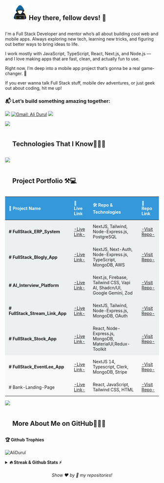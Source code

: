 
<!--<a href="https://git.io/typing-svg">
<img src="https://readme-typing-svg.demolab.com?font=comic+sense&weight=600&size=23&pause=1000&color=1E88E5&vCenter=true&width=800&height=60&lines=Hi,+I+am+Ali;%F0%9F%91%A8%F0%9F%8F%BB%E2%80%8D%F0%9F%92%BB+A+Full+Stack+Developer.;%F0%9F%8E%93+Graduated+from+Software+Engineering.;%F0%9F%92%99+Love+to+learn+new+stuffs." alt="Typing SVG" />
</a>-->

<div id="user-content-toc">
  <ul align="left">
    <summary> <img src = "./assets/img/about_me.gif" width = 50px /> <h2 style="display: inline-block"> Hey there, fellow devs! 👋</h2></summary>
  </ul>
</div>
 
I'm a Full Stack Developer and mentor who’s all about building cool web and mobile apps. Always exploring new tech, learning new tricks, and figuring out better ways to bring ideas to life.

I work mostly with JavaScript, TypeScript, React, Next.js, and Node.js — and I love making apps that are fast, clean, and actually fun to use.

Right now, I’m deep into a mobile app project that’s gonna be a real game-changer. 🚀

If you ever wanna talk Full Stack stuff, mobile dev adventures, or just geek out about coding, hit me up!

### 📬 Let’s build something amazing together: 
[![](https://img.shields.io/badge/linkedin-%230077B5.svg?&style=for-the-badge&logo=linkedin&logoColor=white)](https://www.linkedin.com/in/ali-durul-851511151/)
[![Gmail: Ali Durul](https://img.shields.io/badge/-gmail-red?style=for-the-badge&logo=Gmail&logoColor=white&link=mailto:alidrl26@gmail.com)](mailto:alidrl26@gmail.com)
![](https://komarev.com/ghpvc/?username=AliDurul&color=blue&style=for-the-badge)

<img src="https://user-images.githubusercontent.com/73097560/115834477-dbab4500-a447-11eb-908a-139a6edaec5c.gif" >

<div id="user-content-toc">
  <ul>
    <summary><h2 style="display: inline-block">Technologies That I Know👨🏻‍💻</h2></summary>
  </ul>
</div>
<!--tech stack icons-->
<!-- <p align="center"> -->
  <a href="https://skillicons.dev">
    <img src="https://skillicons.dev/icons?i=html,css,js,ts,py,react,nextjs,vue,redux,bootstrap,materialui,tailwind,sass,styledcomponents,vite,nodejs,express,graphql,redis,sequelize,mysql,mongodb,postgres,firebase,aws,azure,appwrite,docker,kubernetes,nginx,github,gitlab,git,postman,cypress,jest,figma&perline=15" />
  </a>
<!-- </p> -->

<!--
<div id="user-content-toc">
  <ul>
    <summary><h2 style="display: inline-block">My Projects⚒💻</h2></summary>
  </ul>
</div>


  Project Name       | Repo Link & Technologies     | How does my project look
:-------------------------|-------------------------|------------------------- 
[FullStack_Stock-App](https://mern-stack-stock-app.vercel.app/) | React, Node-Expres.js, MongoDB Material UI, Redux-Toolkit [# Go to Repo](https://github.com/AliDurul/FullStack_Stock-App) | ![stockapp](https://github.com/AliDurul/FullStack-Stock-App/assets/80897590/26627259-cb60-47d9-bd50-8c64f7877254)
[FullStack_Blog-App](https://fullstack-blog-app-c4ay.onrender.com)| React, Node-Expres.js, MongoDB, Material UI, Redux-Toolkit [# Go to Repo](https://github.com/AliDurul/FullStack_Blog-App) | ![blog app](https://github.com/AliDurul/MernStack_Blog-App/assets/80897590/1d78fdb1-5326-4237-b630-097889dbc09a)
[Firebase_Movie-App](https://firebase-movie-app-two.vercel.app)| React, Tailwind CSS, Context Api, ApiServer [# Go to Repo](https://github.com/AliDurul/Firebase-Movie-App)| ![movieapp](https://github.com/AliDurul/Firebase-Movie-App/assets/80897590/89c7bdcd-c9f4-4c47-bbd3-f918e1a09de5)
[Lee-Library](https://tailwind-shopping-cartt.vercel.app)| React, StyledComponent CSS, Context Api, ApiServer [# Go to Repo](https://github.com/AliDurul/Lee-Library) | ![LeeLibrirary](https://github.com/AliDurul/Lee-Library/assets/80897590/76766085-6395-4bbd-a285-6acbaab5bedc)
[React_Shopping-Cart](https://tailwind-shopping-cartt.vercel.app)| React, Tailwind CSS, Context Api, ApiServer [# Go to Repo](https://github.com/AliDurul/Shopping-Cart) | ![shoppingCart](https://github.com/AliDurul/Shopping-Cart/assets/80897590/d492d45f-b971-4a68-817e-a9d18a53cdbb)
[React_FoodRecipe-App](https://food-recipe-app-mu.vercel.app) | React, CSS, Context Api, ApiServer, React-Router [# Go to Repo](https://github.com/AliDurul/Food-Recipe-App) | ![foodrecipe](https://github.com/AliDurul/Food-Recipe-App/assets/80897590/ce752921-a133-468f-a928-d1bc6e3eaa46)
[Reac_lee-Media](https://react-leemedia.vercel.app/) | React, Javascript, Material UI, ApiServer, Axios [# Go to Repo](https://github.com/AliDurul/React_Lee-Media) | ![leeMedia](https://github.com/AliDurul/React_Lee-Media/assets/80897590/ae3fa317-2f15-4494-8a8e-ccbdd662add0)
[React_LandingPage](https://lee-react-hoobank.vercel.app/) | React, Javascript, Tailwind Css, Html [# Go to Repo](https://github.com/AliDurul/React_HooBank) | ![hoobank(1)](https://github.com/AliDurul/React_HooBank/assets/80897590/f6b32f14-d9b9-4e98-83fa-887ec0063d61)
[React_SocialMedia](https://lee-react-socialmedia.vercel.app/) | React, Material UI, Js [# Go to Repo](https://github.com/AliDurul/React_SocialMedia) | ![Video_231216132001](https://github.com/AliDurul/React_SocialMedia/assets/80897590/d793c394-f4c8-4f63-9fc6-489173796d4f)
[NextJs Fullstack App](https://next-fullstack-app-umber.vercel.app/) | Next, Next-Auth, Module CSS, App-Router [# Go to Repo](https://github.com/AliDurul/Next_FullstackApp) | ![nextApp](https://github.com/AliDurul/MernStack_Blog-App/assets/80897590/bd2dc496-e806-4243-b82c-0582e57f9759)

-->

<div id="user-content-toc">
  <ul>
    <summary><h2 style="display: inline-block">Project Portfolio ⚒💻</h2></summary>
  </ul>
</div>
    
  <table style="width:100%; border-collapse: collapse; text-align: left;">
        <thead>
            <tr>
                <th style="padding: 12px; background-color: #3498db; color: white;">🚀 Project Name</th>
                <th style="padding: 12px; background-color: #3498db; color: white;">🔗 Live Link </th>
                <th style="padding: 12px; background-color: #3498db; color: white;">🛠️ Repo & Technologies</th>
                <th style="padding: 12px; background-color: #3498db; color: white;">🔗 Repo Link</th>
            </tr>
        </thead>
        <tbody>
          <tr>
                <td style="padding: 12px; font-weight: bold; background-color: #ecf0f1;"> # FullStack_ERP_System </td>
                <td style="padding: 12px; background-color: #ecf0f1;">
                    <a href="https://strong-concrete-frontend.vercel.app">-Live Link- </a>
                </td>
                <td style="padding: 12px; background-color: #ecf0f1;"> NextJS, Tailwind, Node-Express.js, PostgreSQL <br>
                </td>
                <td style="padding: 12px; background-color: #ecf0f1;">
                    <a href="https://github.com/AliDurul/Strong_concrete_Frontend">-Visit Repo-</a>
                </td>
            </tr>
            <tr>
                  <td style="padding: 12px; font-weight: bold; background-color: #ecf0f1;"> # FullStack_Blogly_App </td>
                  <td style="padding: 12px; background-color: #ecf0f1;">
                      <a href="https://bloglyy.vercel.app">-Live Link-</a>
                  </td>
                  <td style="padding: 12px; background-color: #ecf0f1;"> NextJS, Next-Auth, Node-Express.js, TypeScript, MongoDB, AWS  <br>
                  </td>
                  <td style="padding: 12px; background-color: #ecf0f1;">
                      <a href="https://github.com/AliDurul/FullStack-BlogLy/tree/main">-Visit Repo-</a>
                  </td>
            </tr>
            <tr>
                  <td style="padding: 12px; font-weight: bold; background-color: #ecf0f1;"> # AI_Interview_Platform</td>
                  <td style="padding: 12px; background-color: #ecf0f1;">
                      <a href="https://mockly-interview-platform.vercel.app/">-Live Link-</a>
                  </td>
                  <td style="padding: 12px; background-color: #ecf0f1;">Next.js, Firebase, Tailwind CSS, Vapi AI, Shadcn/UI, Google Gemini, Zod  <br></td>
                  <td style="padding: 12px; background-color: #ecf0f1;">
                      <a href="https://github.com/AliDurul/Mockly_Interview_Platform">-Visit Repo-</a>
                  </td>
            </tr>
            <tr>
                <td style="padding: 12px; font-weight: bold; background-color: #ecf0f1;"> # FullStack_Stream_Link_App </td>
                <td style="padding: 12px; background-color: #ecf0f1;">
                    <a href="https://streamlink-nextjs.vercel.app/">-Live Link-</a>
                </td>
                <td style="padding: 12px; background-color: #ecf0f1;"> NextJS, Tailwind, Node-Express.js, MongoDB, OAuth <br>
                </td>
                <td style="padding: 12px; background-color: #ecf0f1;">
                    <a href="https://github.com/AliDurul/NextJs_StreamLink">-Visit Repo-</a>
                </td>
            </tr>
            <tr>
                <td style="padding: 12px; font-weight: bold; background-color: #ecf0f1;"> # FullStack_Stock_App </td>
                <td style="padding: 12px; background-color: #ecf0f1;">
                    <a href="https://full-stack-stock-app.vercel.app/">-Live Link-</a>
                </td>
                <td style="padding: 12px; background-color: #ecf0f1;"> React, Node-Express.js, MongoDB,
                    MaterialUI,Redux-Toolkit <br>
                </td>
                <td style="padding: 12px; background-color: #ecf0f1;">
                    <a href="https://github.com/AliDurul/FullStack_Stock-App">-Visit Repo-</a>
                </td>
            </tr>
            <tr>
                <td style="padding: 12px; font-weight: bold; background-color: #f9f9f9;"> # FullStack_EventLee_App </td>
                <td style="padding: 12px; background-color: #f9f9f9;">
                    <a href="https://event-lee.vercel.app/">-Live Link-</a>
                </td>
                <td style="padding: 12px; background-color: #f9f9f9;"> NextJS 14, Typescript, Clerk, MongoDB, Stripe
                </td>
                <td style="padding: 12px; background-color: #f9f9f9;">
                    <a href="https://github.com/AliDurul/Next_EventLeeApp">-Visit Repo-</a>
                </td>
            </tr>
           <!--  <tr>
                <td style="padding: 12px; font-weight: bold; background-color: #f9f9f9;"> # FullStack_Blog-App </td>
                <td style="padding: 12px; background-color: #f9f9f9;">
                    <a href="https://fullstack-blog-app-c4ay.onrender.com">-- Live Link -- </a>
                </td>
                <td style="padding: 12px; background-color: #f9f9f9;"> React, Node-Express.js, MongoDB, Material UI,
                    Redux-Toolkit<br>
                </td>
                <td style="padding: 12px; background-color: #f9f9f9;">
                    <a href="https://github.com/AliDurul/FullStack_Blog-App">-- Visit Repo -- </a>
                </td>
            </tr> -->
         <!--    <tr>
                <td style="padding: 12px; font-weight: bold; background-color: #ecf0f1;"> # Firebase_Movie-App </td>
                <td style="padding: 12px; background-color: #ecf0f1;">
                    <a href="https://firebase-movie-app-two.vercel.app">-- Live Link -- </a>
                </td>
                <td style="padding: 12px; background-color: #ecf0f1;"> React, Tailwind CSS, Context API, ApiServer<br>
                </td>
                <td style="padding: 12px; background-color: #f9f9f9;">
                    <a href="https://github.com/AliDurul/FullStack_Blog-App">-- Visit Repo -- </a>
                </td>
            </tr> -->
            <!-- <tr>
                <td style="padding: 12px; background-color: #f9f9f9;"> # Lee-Library </td>
                <td style="padding: 12px; background-color: #f9f9f9;">
                    <a href="https://lee-library.vercel.app/">-- Live Link -- </a>
                </td>
                <td style="padding: 12px; background-color: #f9f9f9;"> React, Styled Components, Context API,
                    ApiServer<br>
                </td>
                <td style="padding: 12px; background-color: #f9f9f9;">
                    <a href="https://github.com/AliDurul/Lee-Library">-- Visit Repo -- </a>
                </td>
            </tr> -->
            <!-- <tr>
                <td style="padding: 12px; background-color: #ecf0f1;"> # React_Shopping-Cart </td>
                <td style="padding: 12px; background-color: #ecf0f1;">
                    <a href="https://tailwind-shopping-cartt.vercel.app">-- Live Link -- </a>
                </td>
                <td style="padding: 12px; background-color: #ecf0f1;"> React, Tailwind CSS, Context API, ApiServer<br>
                </td>
                <td style="padding: 12px; background-color: #f9f9f9;">
                    <a href="https://github.com/AliDurul/Shopping-Cart">-- Visit Repo -- </a>
                </td>
            </tr> -->
           <!--  <tr>
                <td style="padding: 12px; background-color: #f9f9f9;"> # React_FoodRecipe-App </td>
                <td style="padding: 12px; background-color: #f9f9f9;">
                    <a href="https://food-recipe-app-mu.vercel.app">-- Live Link -- </a>
                </td>
                <td style="padding: 12px; background-color: #f9f9f9;"> React, CSS, Context API, ApiServer,
                    React-Router<br>
                </td>
                <td style="padding: 12px; background-color: #f9f9f9;">
                    <a href="https://github.com/AliDurul/Food-Recipe-App">-- Visit Repo -- </a>
                </td>
            </tr> -->
<!--             <tr>
                <td style="padding: 12px; background-color: #ecf0f1;"> # React_lee-Media </td>
                <td style="padding: 12px; background-color: #ecf0f1;">
                    <a href="https://react-leemedia.vercel.app/">-- Live Link -- </a>
                </td>
                <td style="padding: 12px; background-color: #ecf0f1;">
                    React, JavaScript, Material UI, ApiServer,Axios <br>
                </td>
                <td style="padding: 12px; background-color: #f9f9f9;">
                    <a href="https://github.com/AliDurul/React_Lee-Media">-- Visit Repo -- </a>
                </td>
            </tr> -->
            <tr>
                <td style="padding: 12px; background-color: #f9f9f9;"> # Bank-Landing-Page </td>
                <td style="padding: 12px; background-color: #f9f9f9;">
                    <a href="https://lee-react-hoobank.vercel.app/">-Live Link-</a>
                </td>
                <td style="padding: 12px; background-color: #f9f9f9;"> React, JavaScript, Tailwind CSS, HTML<br>
                </td>
                <td style="padding: 12px; background-color: #f9f9f9;">
                    <a href="https://github.com/AliDurul/React_HooBank">-Visit Repo-</a>
                </td>
            </tr>
<!--             <tr>
                <td style="padding: 12px; background-color: #ecf0f1;"> # React_SocialMedia </td>
                <td style="padding: 12px; background-color: #ecf0f1;">
                    <a href="https://lee-react-socialmedia.vercel.app/">-- Live Link -- </a>
                </td>
                <td style="padding: 12px; background-color: #ecf0f1;"> React, Material UI, JavaScript<br>
                </td>
                <td style="padding: 12px; background-color: #f9f9f9;">
                    <a href="https://github.com/AliDurul/React_SocialMedia">-- Visit Repo -- </a>
                </td>
            </tr> -->
        </tbody>
    </table>
    
<img src="https://user-images.githubusercontent.com/73097560/115834477-dbab4500-a447-11eb-908a-139a6edaec5c.gif" >



<div id="user-content-toc">
  <ul>
    <summary><h2 style="display: inline-block"> More About Me on GitHub👨🏻‍💻</h2></summary>
  </ul>
</div>

<b>🏆 Github Trophies</b>
<br><br>
<img align="center" src="https://github-profile-trophy.vercel.app/?username=AliDurul&theme=discord" alt="AliDurul" />

<details>
<summary><b>🔥 Streak & Github Stats ⚡ </b></summary>
<br>
<div style={display:flex ; gap:20}>
  <a  href="https://git.io/streak-stats"><img src="https://streak-stats.demolab.com?user=AliDurul&theme=dark&hide_border=true&date_format=j%20M%5B%20Y%5D" alt="GitHub Streak" /></a>
  <img src="https://github-readme-stats.vercel.app/api?username=AliDurul&show_icons=true&theme=radical&count_private=true" alt="AliDurul" height="200" width="420"/>&nbsp;
  <img src="https://github-readme-stats-eight-pink.vercel.app//api/top-langs/?username=AliDurul&layout=compact&theme=radical" alt="AliDurul" width="400" height="230">
</div>
</details>




  
<h6 align="center">Show ❤️ by 🌟 my repositories!</h6>
